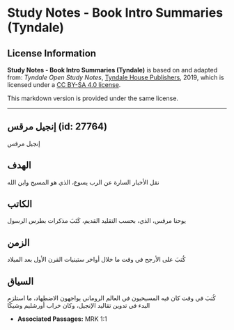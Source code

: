 # Study Notes - Book Intro Summaries (Tyndale)

## License Information

**Study Notes - Book Intro Summaries (Tyndale)** is based on and adapted from: _Tyndale Open Study Notes_, [Tyndale House Publishers](https://tyndaleopenresources.com/), 2019, which is licensed under a [CC BY-SA 4.0 license](https://creativecommons.org/licenses/by-sa/4.0/legalcode.en).

This markdown version is provided under the same license.



--------------------------------

## إنجيل مرقس (id: 27764)

إنجيل مرقس

الهدف
-----

نقل الأخبار السارة عن الرب يسوع، الذي هو المسيح وابن الله

الكاتب
------

يوحنا مرقس، الذي، بحسب التقليد القديم، كَتَبَ مذكرات بطرس الرسول

الزمن
-----

كُتبَ على الأرجح في وقت ما خلال أواخر ستينيات القرن الأول بعد الميلاد

السياق
------

كُتبَ في وقت كان فيه المسيحيون في العالم الروماني يواجهون الاضطهاد، ما استلزم البدء في تدوين تقاليد الإنجيل، وكان خراب أورشليم وشيكًا

* **Associated Passages:** MRK 1:1

